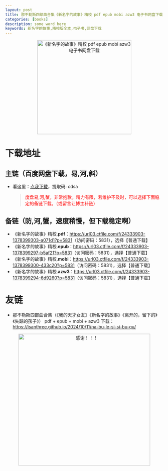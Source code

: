 ```yaml
---
layout: post
title: 那不勒斯四部曲合集《新名字的故事》精校 pdf epub mobi azw3 电子书网盘下载
categories: [books]
description: some word here
keywords: 新名字的故事,精校版全本,电子书,网盘下载
---
```


<div align="center"><img src="https://qweree.cn/wp-content/uploads/2024/10/xin-ming-zi-de-gu-shi-tuya.jpg" alt="《新名字的故事》精校 pdf epub mobi azw3 电子书网盘下载" width="300px" height="auto"></div>

# 下载地址

## 主链（百度网盘下载，易,河,斜）

- 看这里：[点我下载](https://pan.baidu.com/s/1iMXUbSbtZQZjDcqDmnWUyw?pwd=cdsa)，提取码: cdsa

  > <p style="color:red" >度盘易,河,蟹，非常抱歉。精力有限，若维护不及时，可以选择下面稳定的备链下载。（或留言让博主补链）</p>

## 备链（防,河,蟹，速度稍慢，但下载稳定啊）

- 《新名字的故事》精校.**pdf**：<https://url03.ctfile.com/f/24333903-1378399303-a071d1?p=5831>（访问密码：5831），选择【普通下载】
- 《新名字的故事》精校.**epub**：<https://url03.ctfile.com/f/24333903-1378399297-b5af21?p=5831>（访问密码：5831），选择【普通下载】
- 《新名字的故事》精校.**mobi**：<https://url03.ctfile.com/f/24333903-1378399300-433c20?p=5831>（访问密码：5831），选择【普通下载】
- 《新名字的故事》精校.**azw3**：<https://url03.ctfile.com/f/24333903-1378399294-6d9260?p=5831>（访问密码：5831），选择【普通下载】

# 友链

- 那不勒斯四部曲合集（《我的天才女友》《新名字的故事》《离开的，留下的》《失踪的孩子》） pdf + epub + mobi + azw3 下载：<https://isanthree.github.io/2024/10/11/na-bu-le-si-si-bu-qu/>

<div align="center"><img src="https://pic.imgdb.cn/item/661246bf68eb935713c7f81c.gif" alt="感谢！！！" width="420px" height="auto"/></div>
